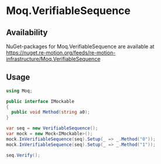 # Moq.VerifiableSequence

## Availability
NuGet-packages for Moq.VerifiableSequence are available at https://nuget.re-motion.org/feeds/re-motion-infrastructure/Moq.VerifiableSequence

## Usage

```c#
using Moq;

public interface IMockable
{
  public void Method(string a0);
}

var seq = new VerifiableSequence();
var mock = new Mock<IMockable>();
mock.InVerifiableSequence(seq).Setup(_ => _.Method("0"));
mock.InVerifiableSequence(seq).Setup(_ => _.Method("1"));

seq.Verify();
```